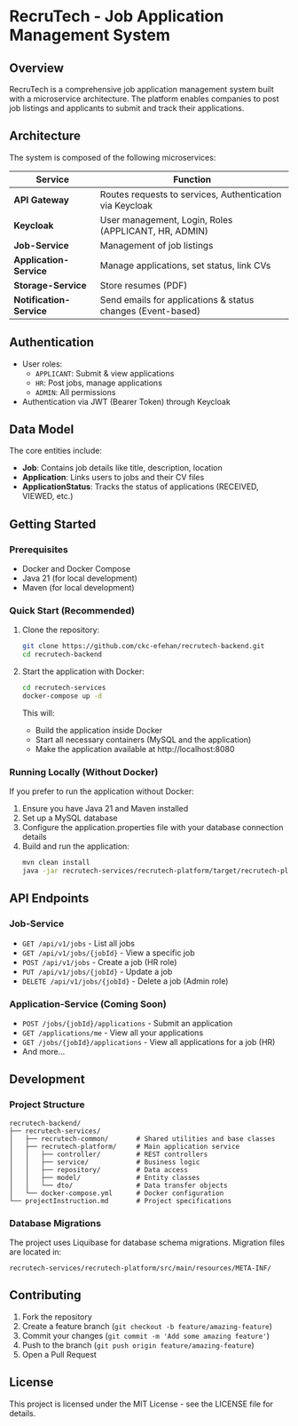 # RecruTech - Job Application Management System

## Overview
RecruTech is a comprehensive job application management system built with a microservice architecture. The platform enables companies to post job listings and applicants to submit and track their applications.

## Architecture
The system is composed of the following microservices:

| Service               | Function                                                  |
|-----------------------|-----------------------------------------------------------|
| **API Gateway**       | Routes requests to services, Authentication via Keycloak  |
| **Keycloak**          | User management, Login, Roles (APPLICANT, HR, ADMIN)      |
| **Job-Service**       | Management of job listings                                |
| **Application-Service**| Manage applications, set status, link CVs                 |
| **Storage-Service**   | Store resumes (PDF)                                       |
| **Notification-Service** | Send emails for applications & status changes (Event-based) |

## Authentication
- User roles:
  - `APPLICANT`: Submit & view applications
  - `HR`: Post jobs, manage applications
  - `ADMIN`: All permissions
- Authentication via JWT (Bearer Token) through Keycloak

## Data Model
The core entities include:
- **Job**: Contains job details like title, description, location
- **Application**: Links users to jobs and their CV files
- **ApplicationStatus**: Tracks the status of applications (RECEIVED, VIEWED, etc.)

## Getting Started

### Prerequisites
- Docker and Docker Compose
- Java 21 (for local development)
- Maven (for local development)

### Quick Start (Recommended)
1. Clone the repository:
   ```bash
   git clone https://github.com/ckc-efehan/recrutech-backend.git
   cd recrutech-backend
   ```

2. Start the application with Docker:
   ```bash
   cd recrutech-services
   docker-compose up -d
   ```

   This will:
   - Build the application inside Docker
   - Start all necessary containers (MySQL and the application)
   - Make the application available at http://localhost:8080

### Running Locally (Without Docker)
If you prefer to run the application without Docker:

1. Ensure you have Java 21 and Maven installed
2. Set up a MySQL database
3. Configure the application.properties file with your database connection details
4. Build and run the application:
   ```bash
   mvn clean install
   java -jar recrutech-services/recrutech-platform/target/recrutech-platform-0.0.1-SNAPSHOT.jar
   ```

## API Endpoints

### Job-Service
- `GET /api/v1/jobs` - List all jobs
- `GET /api/v1/jobs/{jobId}` - View a specific job
- `POST /api/v1/jobs` - Create a job (HR role)
- `PUT /api/v1/jobs/{jobId}` - Update a job
- `DELETE /api/v1/jobs/{jobId}` - Delete a job (Admin role)

### Application-Service (Coming Soon)
- `POST /jobs/{jobId}/applications` - Submit an application
- `GET /applications/me` - View all your applications
- `GET /jobs/{jobId}/applications` - View all applications for a job (HR)
- And more...

## Development

### Project Structure
```
recrutech-backend/
├── recrutech-services/
│   ├── recrutech-common/       # Shared utilities and base classes
│   ├── recrutech-platform/     # Main application service
│   │   ├── controller/         # REST controllers
│   │   ├── service/            # Business logic
│   │   ├── repository/         # Data access
│   │   ├── model/              # Entity classes
│   │   └── dto/                # Data transfer objects
│   └── docker-compose.yml      # Docker configuration
└── projectInstruction.md       # Project specifications
```

### Database Migrations
The project uses Liquibase for database schema migrations. Migration files are located in:
```
recrutech-services/recrutech-platform/src/main/resources/META-INF/
```

## Contributing
1. Fork the repository
2. Create a feature branch (`git checkout -b feature/amazing-feature`)
3. Commit your changes (`git commit -m 'Add some amazing feature'`)
4. Push to the branch (`git push origin feature/amazing-feature`)
5. Open a Pull Request

## License
This project is licensed under the MIT License - see the LICENSE file for details.